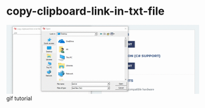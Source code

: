# copy-clipboard-link-in-txt-file


<img src="copy-clipboard-link-in-txt-file.gif">
<br>
gif tutorial
